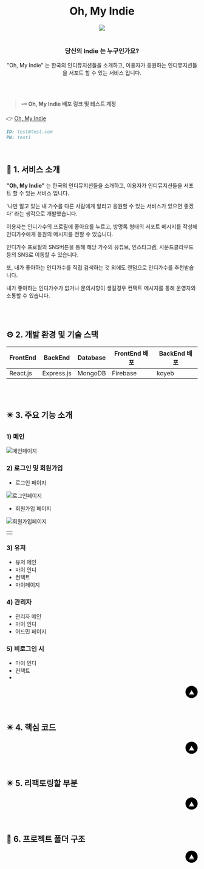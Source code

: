 <div align='center'>
    <h1><b>Oh, My Indie</b></h1>
		<img src="https://github.com/Jaharim/Oh-My-Indie/assets/83650872/6c365082-3f5d-45ae-a41c-66526cf6d1b3" />
    <br/>
		<br/>
		<h3><b>당신의 Indie 는 누구인가요?</b></h3>
  <p>"Oh, My Indie" 는 한국의 인디뮤지션들을 소개하고, 이용자가 응원하는 인디뮤지션들을 서포트 할 수 있는 서비스 입니다.</p>
  		<br/>

</div>

<br />

> 🗝️ **Oh, My Indie 배포 링크 및 테스트 계정**

👉 [Oh, My Indie](https://oh-my-indie.web.app/)

```md
ID: test@test.com
PW: test1
```

<br />

## 📢 **1. 서비스 소개**

**"Oh, My Indie"** 는 한국의 인디뮤지션들을 소개하고, 이용자가 인디뮤지션들을 서포트 할 수 있는 서비스 입니다.

'나만 알고 있는 내 가수를 다른 사람에게 알리고 응원할 수 있는 서비스가 있으면 좋겠다' 라는 생각으로 개발했습니다.

이용자는 인디가수의 프로필에 좋아요를 누르고, 방명록 형태의 서포트 메시지를 작성해 인디가수에게 응원의 메시지를 전할 수 있습니다.

인디가수 프로필의 SNS버튼을 통해 해당 가수의 유튜브, 인스타그램, 사운드클라우드 등의 SNS로 이동할 수 있습니다.

또, 내가 좋아하는 인디가수를 직접 검색하는 것 외에도 랜덤으로 인디가수를 추천받습니다.

내가 좋아하는 인디가수가 없거나 문의사항이 생길경우 컨택트 메시지를 통해 운영자와 소통할 수 있습니다.

<br />
<br />

## ⚙️ **2. 개발 환경 및 기술 스택**
| FrontEnd | BackEnd | Database | FrontEnd 배포 | BackEnd 배포 |
|------|------|------|------|------|
| React.js | Express.js | MongoDB | Firebase | koyeb |

<br/>
<br />

## ✴️ **3. 주요 기능 소개**
### 1) 메인
![메인페이지](https://github.com/Jaharim/Oh-My-Indie/assets/83650872/7209ad85-a172-446d-840e-785c6d787de0)

### 2) 로그인 및 회원가입

- 로그인 페이지

![로그인페이지](https://github.com/Jaharim/Oh-My-Indie/assets/83650872/d12048a6-d447-4eb0-b961-d88941816d00)

- 회원가입 페이지

![회원가입페이지](https://github.com/Jaharim/Oh-My-Indie/assets/83650872/6ef1ae9d-f3a2-4089-8d78-9be76b31e76d)

||
|---|
||

### 3) 유저

- 유저 메인
- 마이 인디
- 컨택트
- 마이페이지

### 4) 관리자

- 관리자 메인
- 마이 인디
- 어드민 페이지

### 5) 비로그인 시

- 마이 인디
- 컨택트
- 
<!-- Top Button -->
<p style='background: black; width: 32px; height: 32px; border-radius: 50%; display: flex; justify-content: center; align-items: center; margin-left: auto;'><a href="#top" style='color: white; '>▲</a></p>

<br />

## ✴️ **4. 핵심 코드**

<!-- Top Button -->
<p style='background: black; width: 32px; height: 32px; border-radius: 50%; display: flex; justify-content: center; align-items: center; margin-left: auto;'><a href="#top" style='color: white; '>▲</a></p>

<br />

## ✴️ **5. 리팩토링할 부분**

<!-- Top Button -->
<p style='background: black; width: 32px; height: 32px; border-radius: 50%; display: flex; justify-content: center; align-items: center; margin-left: auto;'><a href="#top" style='color: white; '>▲</a></p>

<br />

## 📂 **6. 프로젝트 폴더 구조**

<!-- Top Button -->
<p style='background: black; width: 32px; height: 32px; border-radius: 50%; display: flex; justify-content: center; align-items: center; margin-left: auto;'><a href="#top" style='color: white; '>▲</a></p>

<br />
